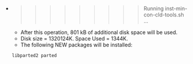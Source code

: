 * >>>>>>>>> Running inst-min-con-cld-tools.sh ...
  * After this operation, 801 kB of additional disk space will be used.
  * Disk size = 1320124K. Space Used = 1344K.
  * The following NEW packages will be installed:
  ```bash
  libparted2 parted
  ```
